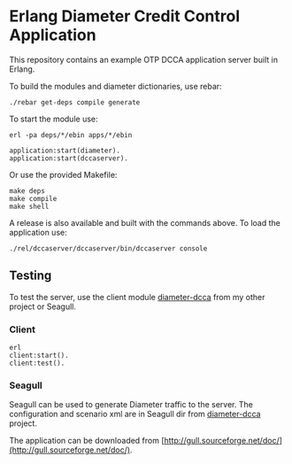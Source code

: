 # Erlang Diameter Credit Control Application

This repository contains an example OTP DCCA application server built in Erlang.

To build the modules and diameter dictionaries, use rebar:

    ./rebar get-deps compile generate

To start the module use:

    erl -pa deps/*/ebin apps/*/ebin
    
    application:start(diameter).
    application:start(dccaserver).

Or use the provided Makefile:

    make deps
    make compile
    make shell

A release is also available and built with the commands above. To load the application use:

    ./rel/dccaserver/dccaserver/bin/dccaserver console

## Testing

To test the server, use the client module [diameter-dcca](https://github.com/carlosedp/diameter-dcca) from my other project or Seagull.

### Client

    erl
    client:start().
    client:test().

### Seagull

Seagull can be used to generate Diameter traffic to the server. The configuration and scenario xml are in Seagull dir from [diameter-dcca](https://github.com/carlosedp/diameter-dcca) project.

The application can be downloaded from [http://gull.sourceforge.net/doc/](http://gull.sourceforge.net/doc/).


